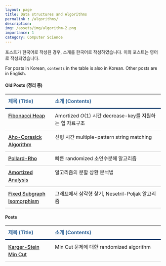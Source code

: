 ```yaml
---
layout: page
title: Data structures and Algorithms
permalink : /algorithms/
description: 
img: /assets/img/algorithm-2.png
importance: 1
category: Computer Science
---
```



<style>
table {
  border-collapse: collapse;
  text-align: left;
  line-height: 1.5;

}
table thead th {
  padding: 10px;
  font-weight: bold;
  vertical-align: top;
  color: #369;
  border-bottom: 3px solid #036;
}
table tbody th {
  padding: 10px;
  font-weight: bold;
  vertical-align: top;
  border-bottom: 1px solid #ccc;
  background: #f3f6f7;
}
table td {
  width: auto;
  padding: 10px;
  vertical-align: top;
  border-bottom: 1px solid #ccc;
}

thead tr th:first-child,
tbody tr td:first-child {
  width: 30%;
 }
/*
 thead tr th:last-child,
tbody tr td:last-child {
  width: 15%;
 } */

table td {
    font-weight: 400;
}
table tr a {
    font-weight: 500;
}

</style>

포스트가 한국어로 작성된 경우, 소개를 한국어로 작성하였습니다. 이외 포스트는 영어로 작성되었습니다.

For posts in Korean, `contents` in the table is also in Korean. Other posts are in English.

#### Old Posts (정리 중)


| 제목 (Title)                                                                            | 소개 (Contents)                                            |
|-------------------------------------------------------------------------------|-----------------------------------------------|
| [Fibonacci Heap](/advanced-algorithms/Fibonacci-heaps/)                       | Amortized $O(1)$ 시간 decrease-key를 지원하는 힙 자료구조 |
| [Aho-Corasick Algorithm](/advanced-algorithms/aho-corasick-algorithm/)                  | 선형 시간 multiple-pattern string matching        |
| [Pollard-Rho](/advanced-algorithms/Pollards-Rho/)                             | 빠른 randomized 소인수분해 알고리즘                      |
| [Amortized Analysis]((/advanced-algorithms/amortized-analysis/))              | 알고리즘의 분할 상환 분석법                               |
| [Fixed Subgraph Isomorphism](/advanced-algorithms/fixed-subgraph-isomorphism) | 그래프에서 삼각형 찾기, Nesetril-Poljak 알고리즘      |




#### Posts

| 제목 (Title)                   | 소개 (Contents)                |
|----------------------|--------------------|
| [Karger-Stein Min Cut](/algorithms/karger-stein-mincut/) | Min Cut 문제에 대한 randomized algorithm |